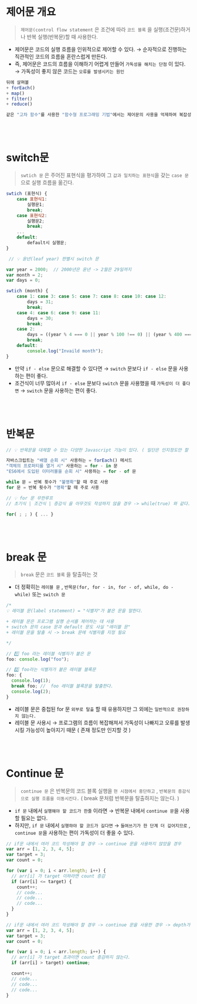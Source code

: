# 제어문 개요

> `제어문(control flow statement` 은 조건에 따라 `코드 블록` 을 실행(조건문)하거나 반복 실행(반복문)할 때 사용한다.

- 제어문은 코드의 실행 흐름을 인위적으로 제어할 수 있다. → 순자적으로 진행하는 직관적인 코드의 흐름을 혼란스럽게 만든다.
- 즉, 제어문은 코드의 흐름을 이해하기 어렵게 만들어 `가독성을 해치는 단점` 이 있다. → 가독성이 좋지 않은 코드는 `오류를 발생시키는 원인`

```jsx
뒤에 살펴볼
+ forEach()
+ map()
+ filter()
+ reduce()

같은 "고차 함수"를 사용한 "함수형 프로그래밍 기법"에서는 제어문의 사용을 억제하여 복잡성을 해결하려고 노력한다.
```

<br>
<br>

# switch문

> `swtich 문` 은 주어진 표현식을 평가하여 그 `값과 일치하는 표현식`을 갖는 `case 문` 으로 실행 흐름을 옮긴다.

```jsx
swtich (표현식) {
	case 표현식1:
		실행문1;
		break;
	case 표현식2:
		실행문2;
		break;
	...
	default:
		default시 실행문;
}
```

```jsx
 // 💡 윤년(leaf year) 판별시 switch 문

var year = 2000;  // 2000년은 윤년 -> 2월은 29일까지
var month = 2;
var days = 0;

swtich (month) {
	case 1: case 3: case 5: case 7: case 8: case 10: case 12:
		days = 31;
		break;
	case 4: case 6: case 9: case 11:
		days = 30;
		break;
	case 2:
		days = ((year % 4 === 0 || year % 100 !== 0) || (year % 400 === 0)) ? 29 : 28;
		break;
	default:
		console.log("Invaild month");
}
```

- 만약 `if - else` 문으로 해결할 수 있다면 → `switch` 문보다 `if - else` 문을 사용하는 편이 좋다.
- 조건식이 너무 많아서 `if - else` 문보다 `switch` 문을 사용했을 때 `가독성이 더 좋다면` → `switch` 문을 사용하는 편이 좋다.

<br>
<br>

# 반복문

```jsx
// 💡 반목문을 대체할 수 있는 다양한 Javascript 기능이 있다. ( 일단은 인지정도만 할 것 )

자바스크립트는 "배열 순회 시" 사용하는 = forEach() 메서드
"객체의 프로퍼티를 열거 시" 사용하는 = for - in 문
"ES6에서 도입된 이터러블을 순회 시" 사용하는 = for - of 문
```

```jsx
while 문 = 반복 횟수가 "불명확"할 때 주로 사용
for 문 = 반복 횟수가 "명확"할 때 주로 사용
```

```jsx
// 💡 for 문 무한루프
// 초기식 | 조건식 | 증감식 을 아무것도 작성하지 않을 경우 -> while(true) 와 같다.

for( ; ; ) { ... }
```

<br>
<br>

# break 문

> `break` 문은 `코드 블록` 을 탈출하는 것

- 더 정확히는 `레이블 문` , `반목문(for, for - in, for - of, while, do - while)` 또는 `switch 문`

```jsx
/*
💡 레이블 문(label statement) = "식별자"가 붙은 문을 말한다.

+ 레이블 문은 프로그램 실행 순서를 제어하는 데 사용
+ switch 문의 case 문과 default 문도 사실 "레이블 문"
+ 레이블 문을 탈출 시 -> break 문에 식별자를 지정 필요

*/

// 1️⃣ foo 라는 레이블 식별자가 붙은 문
foo: console.log("foo");

// 2️⃣ foo라는 식별자가 붙은 레이블 블록문
foo: {
  console.log(1);
  break foo; //  foo 레이블 블록문을 탈출한다.
  console.log(2);
}
```

- 레이블 문은 중첩된 for 문 `외부로 탈출` 할 때 유용하지만 그 외에는 `일반적으로 권장하지 않는다.`
- 레이블 문 사용시 → 프로그램의 흐름이 복잡해져서 가독성이 나빠지고 오류를 발생시킬 가능성이 높아지기 때문 ( 존재 정도만 인지할 것 )

<br>
<br>

# Continue 문

> `continue 문` 은 반복문의 코드 블록 실행을 `현 시점에서 중단하고` , `반복문의 증감식으로 실행 흐름을 이동시킨다.` ( break 문처럼 반복문을 탈출하지는 않는다. )

- `if 문` 내에서 `실행해야 할 코드가 한줄` 이라면 → 반복문 내에서 `continue 문`을 사용할 필요는 없다.
- 하지만, `if 문` 내에서 `실행햐야 할 코드가 길다면` → `들여쓰기가 한 단계 더 깊어지므로` , `continue 문`을 사용하는 편이 가독성이 더 좋을 수 있다.

```jsx
// if문 내에서 여러 코드 작성해야 할 경우 -> continue 문을 사용하지 않았을 경우
var arr = [1, 2, 3, 4, 5];
var target = 3;
var count = 0;

for (var i = 0; i < arr.length; i++) {
  // arr[i] 가 target 이하라면 count 증감
  if (arr[i] <= target) {
    count++;
    // code...
    // code...
    // code...
  }
}

// if문 내에서 여러 코드 작성해야 할 경우 -> continue 문을 사용한 경우 -> depth가 하나 줄어들었다.
var arr = [1, 2, 3, 4, 5];
var target = 3;
var count = 0;

for (var i = 0; i < arr.length; i++) {
  // arr[i] 가 target 초과이면 count 증감하지 않는다.
  if (arr[i] > target) continue;

  count++;
  // code...
  // code...
  // code...
}
```
